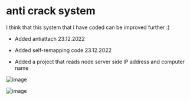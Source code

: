 # anti crack system

I think that this system that I have coded can be improved further :)

* Added antiattach  23.12.2022

* Added self-remapping code 23.12.2022

* Added a project that reads node server side IP address and computer name

![image](https://github.com/ReFo0/anti-crack-system/assets/77904942/be7caaf0-3e14-4582-b9ae-845b2f06fb8f)


![image](https://github.com/ReFo0/anti-crack-system/assets/77904942/e71d4456-793e-41aa-b2b7-3725056443f3)

